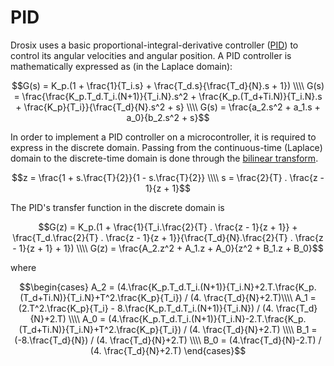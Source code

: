 # PID

Drosix uses a basic proportional-integral-derivative controller ([PID](https://en.wikipedia.org/wiki/PID_controller)) to control its angular velocities and angular position.
A PID controller is mathematically expressed as (in the Laplace domain):

```math
G(s) = K_p.(1 + \frac{1}{T_i.s} + \frac{T_d.s}{\frac{T_d}{N}.s + 1}) \\\\
G(s) = \frac{\frac{K_p.T_d.T_i.(N+1)}{T_i.N}.s^2 + \frac{K_p.(T_d+Ti.N)}{T_i.N}.s + \frac{K_p}{T_i}}{\frac{T_d}{N}.s^2 + s} \\\\
G(s) = \frac{a_2.s^2 + a_1.s + a_0}{b_2.s^2 + s}
``` 

In order to implement a PID controller on a microcontroller, it is required to express in the discrete domain.
Passing from the continuous-time (Laplace) domain to the discrete-time domain is done through the [bilinear transform](https://en.wikipedia.org/wiki/Bilinear_transform).

```math
z = \frac{1 + s.\frac{T}{2}}{1 - s.\frac{T}{2}} \\\\
s = \frac{2}{T} . \frac{z - 1}{z + 1}
```

The PID's transfer function in the discrete domain is

```math
G(z) = K_p.(1 + \frac{1}{T_i.\frac{2}{T} . \frac{z - 1}{z + 1}} + \frac{T_d.\frac{2}{T} . \frac{z - 1}{z + 1}}{\frac{T_d}{N}.\frac{2}{T} . \frac{z - 1}{z + 1} + 1}) \\\\
G(z) = \frac{A_2.z^2 + A_1.z + A_0}{z^2 + B_1.z + B_0}
```
where 
```math
\begin{cases}
A_2 = (4.\frac{K_p.T_d.T_i.(N+1)}{T_i.N}+2.T.\frac{K_p.(T_d+Ti.N)}{T_i.N}+T^2.\frac{K_p}{T_i}) / (4. \frac{T_d}{N}+2.T)\\\\
A_1 = (2.T^2.\frac{K_p}{T_i} - 8.\frac{K_p.T_d.T_i.(N+1)}{T_i.N}) / (4. \frac{T_d}{N}+2.T) \\\\
A_0 = (4.\frac{K_p.T_d.T_i.(N+1)}{T_i.N}-2.T.\frac{K_p.(T_d+Ti.N)}{T_i.N}+T^2.\frac{K_p}{T_i}) / (4. \frac{T_d}{N}+2.T) \\\\
B_1 = (-8.\frac{T_d}{N}) / (4. \frac{T_d}{N}+2.T) \\\\
B_0 = (4.\frac{T_d}{N}-2.T) / (4. \frac{T_d}{N}+2.T)
\end{cases}
```
